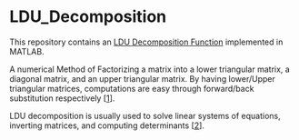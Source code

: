 # LDU_Decomposition

This repository contains an [LDU Decomposition Function](https://github.com/siquike/LDU_decomposition/blob/master/LDU.ipynb) implemented in MATLAB.

A numerical Method of Factorizing a matrix into a lower triangular matrix, a diagonal matrix, and an upper triangular matrix. By having lower/Upper triangular matrices, computations are easy through forward/back substitution respectively [[1](https://en.wikipedia.org/wiki/Triangular_matrix#Forward_and_back_substitution)].

LDU decomposition is usually used to solve linear systems of equations, inverting matrices, and computing determinants [[2](https://en.wikipedia.org/wiki/LU_decomposition#Applications)].

